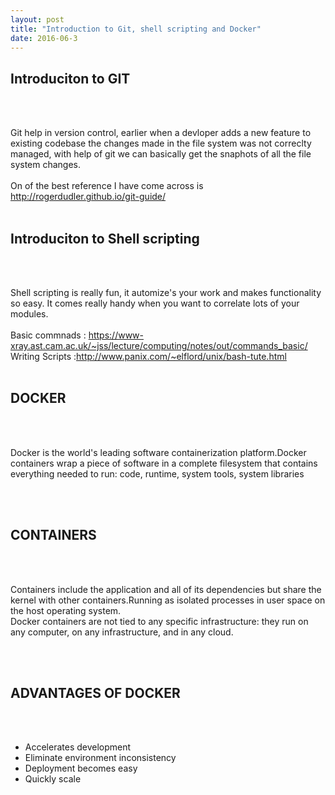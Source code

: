 ```yaml
---
layout: post
title: "Introduction to Git, shell scripting and Docker"
date: 2016-06-3
---
```

<h2>Introduciton to GIT</h2>
<br><br>
<p>
Git help in version control, earlier when a devloper adds a new feature to existing codebase the changes made in the file system was not correclty managed, with help of git we can basically get the snaphots of all the file system changes.
<br><br>
On of the best reference I have come across is <a href="http://rogerdudler.github.io/git-guide/" >http://rogerdudler.github.io/git-guide/ </a>
<br><br>
</p>

<h2>Introduciton to Shell scripting</h2>
<br><br>
<p>
Shell scripting is really fun, it automize's your work and makes functionality so easy. It comes really handy when you want to correlate lots of your modules.
<br><br>
Basic commnads : <a href="https://www-xray.ast.cam.ac.uk/~jss/lecture/computing/notes/out/commands_basic/">https://www-xray.ast.cam.ac.uk/~jss/lecture/computing/notes/out/commands_basic/</a>
<br>
Writing Scripts :<a href="http://www.panix.com/~elflord/unix/bash-tute.html">http://www.panix.com/~elflord/unix/bash-tute.html </a>
<br><br>
</p>

<h2>DOCKER </h2>
<br><br>
<p>
Docker is the world's leading software containerization platform.Docker containers wrap a piece of software in a complete filesystem that contains everything needed to run: code, runtime, system tools, system libraries
</p>
<br><br>

<h2>CONTAINERS</h2>
<br><br>
<p>
Containers include the application and all of its dependencies but share the kernel with other containers.Running as isolated processes in user space on the host operating system.<br>
Docker containers are not tied to any specific infrastructure: they run on any computer, on any infrastructure, and in any cloud.
</p>
<br><br>
<h2>ADVANTAGES OF DOCKER</h2>
<br><br>
<ul>
<li>Accelerates development</li>
<li>Eliminate environment inconsistency</li>
<li>Deployment becomes easy</li>
<li>Quickly scale</li>
</ul>

